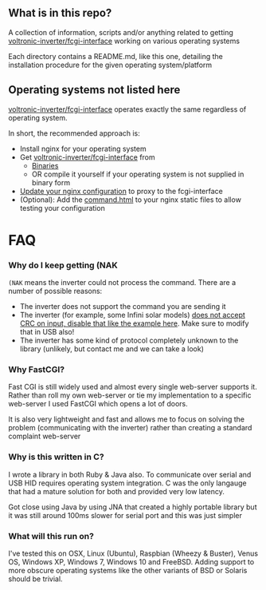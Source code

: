 ## What is in this repo?

A collection of information, scripts and/or anything related to getting [voltronic-inverter/fcgi-interface](https://github.com/voltronic-inverter/fcgi-interface) working on various operating systems

Each directory contains a README.md, like this one, detailing the installation procedure for the given operating system/platform

## Operating systems not listed here

[voltronic-inverter/fcgi-interface](https://github.com/voltronic-inverter/fcgi-interface) operates exactly the same regardless of operating system.

In short, the recommended approach is:
- Install nginx for your operating system
- Get [voltronic-inverter/fcgi-interface](https://github.com/voltronic-inverter/fcgi-interface) from
  - [Binaries](https://github.com/voltronic-inverter/binaries)
  - OR compile it yourself if your operating system is not supplied in binary form
- [Update your nginx configuration](https://github.com/voltronic-inverter/web/blob/master/raspberry-pi/nginx.conf#L67-L106) to proxy to the fcgi-interface
- (Optional): Add the [command.html](https://github.com/voltronic-inverter/web/blob/master/shared/command.html) to your nginx static files to allow testing your configuration

# FAQ

### Why do I keep getting (NAK

`(NAK` means the inverter could not process the command.  There are a number of possible reasons:
- The inverter does not support the command you are sending it
- The inverter (for example, some Infini solar models) [does not accept CRC on input, disable that like the example here](https://github.com/voltronic-inverter/web/blob/master/raspberry-pi/nginx.conf#L76).  Make sure to modify that in USB also!
- The inverter has some kind of protocol completely unknown to the library (unlikely, but contact me and we can take a look)

### Why FastCGI?

Fast CGI is still widely used and almost every single web-server supports it.  Rather than roll my own web-server or tie my implementation to a specific web-server I used FastCGI which opens a lot of doors.

It is also very lightweight and fast and allows me to focus on solving the problem (communicating with the inverter) rather than creating a standard complaint web-server

### Why is this written in C?

I wrote a library in both Ruby & Java also.  To communicate over serial and USB HID requires operating system integration.  C was the only langauge that had a mature solution for both and provided very low latency.

Got close using Java by using JNA that created a highly portable library but it was still around 100ms slower for serial port and this was just simpler

### What will this run on?

I've tested this on OSX, Linux (Ubuntu), Raspbian (Wheezy & Buster), Venus OS, Windows XP, Windows 7, Windows 10 and FreeBSD.  Adding support to more obscure operating systems like the other variants of BSD or Solaris should be trivial.
